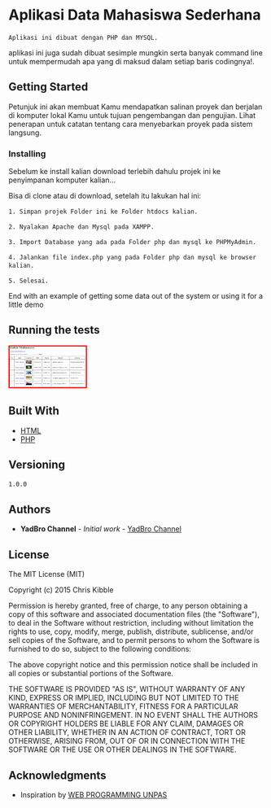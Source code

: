 # Aplikasi Data Mahasiswa Sederhana

    Aplikasi ini dibuat dengan PHP dan MYSQL.
aplikasi ini juga sudah dibuat sesimple mungkin serta banyak command line untuk mempermudah apa yang di maksud dalam setiap baris codingnya!.

## Getting Started

Petunjuk ini akan membuat Kamu mendapatkan salinan proyek dan berjalan di komputer lokal Kamu untuk tujuan pengembangan dan pengujian. Lihat penerapan untuk catatan tentang cara menyebarkan proyek pada sistem langsung.

### Installing

Sebelum ke install kalian download terlebih dahulu projek ini ke penyimpanan komputer kalian...

Bisa di clone atau di download, setelah itu lakukan hal ini:

```
1. Simpan projek Folder ini ke Folder htdocs kalian.
```
```
2. Nyalakan Apache dan Mysql pada XAMPP.
```
```
3. Import Database yang ada pada Folder php dan mysql ke PHPMyAdmin.
```
```
4. Jalankan file index.php yang pada Folder php dan mysql ke browser kalian.
```
```
5. Selesai.
```

End with an example of getting some data out of the system or using it for a little demo

## Running the tests



<img src="img/test.png" style="border: 2px solid red;" width="150" height="80"/>


## Built With

* [HTML](https://id.wikipedia.org/wiki/HTML)
* [PHP](https://www.php.net)


## Versioning

```
1.0.0
```

## Authors

* **YadBro Channel** - *Initial work* - [YadBro Channel](https://github.com/YadBro)


## License

The MIT License (MIT)

Copyright (c) 2015 Chris Kibble

Permission is hereby granted, free of charge, to any person obtaining a copy of this software and associated documentation files (the "Software"), to deal in the Software without restriction, including without limitation the rights to use, copy, modify, merge, publish, distribute, sublicense, and/or sell copies of the Software, and to permit persons to whom the Software is furnished to do so, subject to the following conditions:

The above copyright notice and this permission notice shall be included in all copies or substantial portions of the Software.

THE SOFTWARE IS PROVIDED "AS IS", WITHOUT WARRANTY OF ANY KIND, EXPRESS OR IMPLIED, INCLUDING BUT NOT LIMITED TO THE WARRANTIES OF MERCHANTABILITY, FITNESS FOR A PARTICULAR PURPOSE AND NONINFRINGEMENT. IN NO EVENT SHALL THE AUTHORS OR COPYRIGHT HOLDERS BE LIABLE FOR ANY CLAIM, DAMAGES OR OTHER LIABILITY, WHETHER IN AN ACTION OF CONTRACT, TORT OR OTHERWISE, ARISING FROM, OUT OF OR IN CONNECTION WITH THE SOFTWARE OR THE USE OR OTHER DEALINGS IN THE SOFTWARE.

## Acknowledgments

* Inspiration by [WEB PROGRAMMING UNPAS](https://github.com/webprogrammingunpas)


